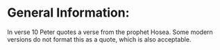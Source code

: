 # General Information:

In verse 10 Peter quotes a verse from the prophet Hosea. Some modern versions do not format this as a quote, which is also acceptable.